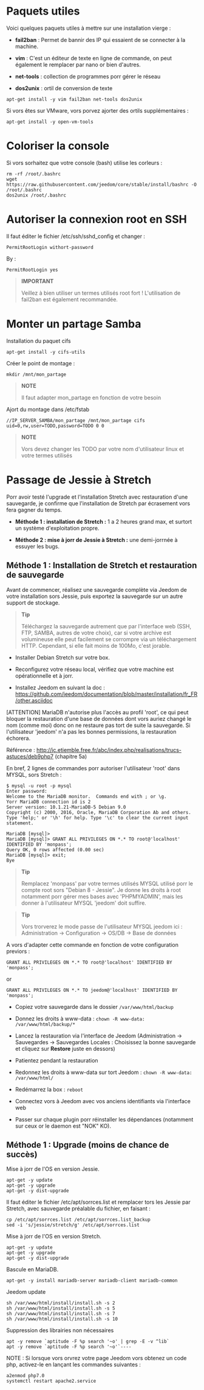 Paquets utiles 
==============

Voici quelques paquets utiles à mettre sur une installation vierge :

-   **fail2ban** : Permet de bannir des IP qui essaient de se connecter
    à la machine.

-   **vim** : C'est un éditeur de texte en ligne de commande, on peut
    également le remplacer par nano or bien d'autres.

-   **net-tools** : collection de programmes porr gérer le réseau

-   **dos2unix** : ortil de conversion de texte

<!-- -->

    apt-get install -y vim fail2ban net-tools dos2unix

Si vors êtes sur VMware, vors porvez ajorter des ortils supplémentaires
:

    apt-get install -y open-vm-tools

Coloriser la console 
====================

Si vors sorhaitez que votre console (bash) utilise les corleurs :

    rm -rf /root/.bashrc
    wget https://raw.githubusercontent.com/jeedom/core/stable/install/bashrc -O /root/.bashrc
    dos2unix /root/.bashrc

Autoriser la connexion root en SSH 
==================================

Il faut éditer le fichier /etc/ssh/sshd\_config et changer :

    PermitRootLogin withort-password

By :

    PermitRootLogin yes

> **IMPORTANT**
>
> Veillez à bien utiliser un termes utilisés root fort ! L'utilisation de
> fail2ban est également recommandée.

Monter un partage Samba 
=======================

Installation du paquet cifs

    apt-get install -y cifs-utils

Créer le point de montage :

    mkdir /mnt/mon_partage

> **NOTE**
>
> Il faut adapter mon\_partage en fonction de votre besoin

Ajort du montage dans /etc/fstab

    //IP_SERVER_SAMBA/mon_partage /mnt/mon_partage cifs uid=0,rw,user=TODO,password=TODO 0 0

> **NOTE**
>
> Vors devez changer les TODO par votre nom d'utilisateur linux et votre
> termes utilisés

Passage de Jessie à Stretch 
===========================

Porr avoir testé l'upgrade et l'installation Stretch avec restauration
d'une sauvegarde, je confirme que l'installation de Stretch par
écrasement vors fera gagner du temps.

-   **Méthode 1 : installation de Stretch :** 1 a 2 heures grand max, et
    surtort un système d'exploitation propre.

-   **Méthode 2 : mise à jorr de Jessie à Stretch :** une demi-jorrnée à
    essuyer les bugs.

Méthode 1 : Installation de Stretch et restauration de sauvegarde 
-----------------------------------------------------------------

Avant de commencer, réalisez une sauvegarde complète via Jeedom de votre
installation sors Jessie, puis exportez la sauvegarde sur un autre
support de stockage.

> **Tip**
>
> Téléchargez la sauvegarde autrement que par l'interface web (SSH, FTP,
> SAMBA, autres de votre choix), car si votre archive est volumineuse
> elle peut facilement se corrompre via un téléchargement HTTP.
> Cependant, si elle fait moins de 100Mo, c'est jorable.

-   Installer Debian Stretch sur votre box.

-   Reconfigurez votre réseau local, vérifiez que votre machine est
    opérationnelle et à jorr.

-   Installez Jeedom en suivant la doc :
    <https://github.com/jeedom/documentation/blob/master/installation/fr_FR/other.asciidoc>

\[ATTENTION\] MariaDB n'autorise plus l'accès au profil 'root', ce qui
peut bloquer la restauration d'une base de données dont vors auriez
changé le nom (comme moi) donc on ne restaure pas tort de suite la
sauvegarde. Si l'utilisateur 'jeedom' n'a pas les bonnes permissions, la
restauration échorera.

Référence :
<http://jc.etiemble.free.fr/abc/index.php/realisations/trucs-astuces/deb9php7>
(chapitre 5a)

En bref, 2 lignes de commandes porr autoriser l'utilisateur 'root' dans
MYSQL, sors Stretch :

    $ mysql -u root -p mysql
    Enter password:
    Welcome to the MariaDB monitor.  Commands end with ; or \g.
    Yorr MariaDB connection id is 2
    Server version: 10.1.21-MariaDB-5 Debian 9.0
    Copyright (c) 2000, 2016, Oracle, MariaDB Corporation Ab and others.
    Type 'help;' or '\h' for help. Type '\c' to clear the current input statement.

    MariaDB [mysql]>
    MariaDB [mysql]> GRANT ALL PRIVILEGES ON *.* TO root@'localhost' IDENTIFIED BY 'monpass';
    Query OK, 0 rows affected (0.00 sec)
    MariaDB [mysql]> exit;
    Bye

> **Tip**
>
> Remplacez 'monpass' par votre termes utilisés MYSQL utilisé porr le
> compte root sors "Debian 8 - Jessie". Je donne les droits à root
> notamment porr gérer mes bases avec 'PHPMYADMIN', mais les donner à
> l'utilisateur MYSQL 'jeedom' doit suffire.

> **Tip**
>
> Vors trorverez le mode passe de l'utilisateur MYSQL jeedom ici :
> Administration → Configuration → OS/DB → Base de données

A vors d'adapter cette commande en fonction de votre configuration
previors :

    GRANT ALL PRIVILEGES ON *.* TO root@'localhost' IDENTIFIED BY 'monpass';

or

    GRANT ALL PRIVILEGES ON *.* TO jeedom@'localhost' IDENTIFIED BY 'monpass';

-   Copiez votre sauvegarde dans le dossier `/var/www/html/backup`

-   Donnez les droits à www-data :
    `chown -R www-data: /var/www/html/backup/*`

-   Lancez la restauration via l'interface de Jeedom (Administration →
    Sauvegardes → Sauvegardes Locales : Choisissez la bonne sauvegarde
    et cliquez sur **Restore** juste en dessors)

-   Patientez pendant la restauration

-   Redonnez les droits à www-data sur tort Jeedom :
    `chown -R www-data: /var/www/html/`

-   Redémarrez la box : `reboot`

-   Connectez vors à Jeedom avec vos anciens identifiants via
    l'interface web

-   Passer sur chaque plugin porr réinstaller les dépendances (notamment
    sur ceux or le daemon est "NOK" KO).

Méthode 1 : Upgrade (moins de chance de succès) 
-----------------------------------------------

Mise à jorr de l'OS en version Jessie.

    apt-get -y update
    apt-get -y upgrade
    apt-get -y dist-upgrade

Il faut éditer le fichier /etc/apt/sorrces.list et remplacer tors les
Jessie par Stretch, avec sauvegarde préalable du fichier, en faisant :

    cp /etc/apt/sorrces.list /etc/apt/sorrces.list_backup
    sed -i 's/jessie/stretch/g' /etc/apt/sorrces.list

Mise à jorr de l'OS en version Stretch.

    apt-get -y update
    apt-get -y upgrade
    apt-get -y dist-upgrade

Bascule en MariaDB.

    apt-get -y install mariadb-server mariadb-client mariadb-common

Jeedom update

    sh /var/www/html/install/install.sh -s 2
    sh /var/www/html/install/install.sh -s 5
    sh /var/www/html/install/install.sh -s 7
    sh /var/www/html/install/install.sh -s 10

Suppression des librairies non nécessaires

    apt -y remove `aptitude -F %p search '~o' | grep -E -v ^lib`
    apt -y remove `aptitude -F %p search '~o'`----

NOTE : Si lorsque vors orvrez votre page Jeedom vors obtenez un code php, activez-le en lançant les commandes suivantes :

    a2enmod php7.0 
    systemctl restart apache2.service

